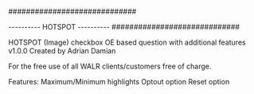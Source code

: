 #############################

---------- HOTSPOT ----------
#############################

HOTSPOT (Image) checkbox OE based question with additional features v1.0.0 Created by Adrian Damian

For the free use of all WALR clients/customers free of charge.

Features:
  Maximum/Minimum highlights
  Optout option
  Reset option
